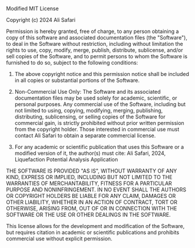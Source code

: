 Modified MIT License

Copyright (c) 2024 Ali Safari

Permission is hereby granted, free of charge, to any person obtaining a copy
of this software and associated documentation files (the "Software"), to deal
in the Software without restriction, including without limitation the rights
to use, copy, modify, merge, publish, distribute, sublicense, and/or sell
copies of the Software, and to permit persons to whom the Software is
furnished to do so, subject to the following conditions:

1. The above copyright notice and this permission notice shall be included in all
   copies or substantial portions of the Software.

2. Non-Commercial Use Only: The Software and its associated documentation files
   may be used solely for academic, scientific, or personal purposes. Any
   commercial use of the Software, including but not limited to using, copying,
   modifying, merging, publishing, distributing, sublicensing, or selling copies
   of the Software for commercial gain, is strictly prohibited without prior
   written permission from the copyright holder. Those interested in commercial
   use must contact Ali Safari to obtain a separate commercial license.

3. For any academic or scientific publication that uses this Software or a
   modified version of it, the author(s) must cite:
   Ali Safari, 2024, Liquefaction Potential Analysis Application

THE SOFTWARE IS PROVIDED "AS IS", WITHOUT WARRANTY OF ANY KIND, EXPRESS OR
IMPLIED, INCLUDING BUT NOT LIMITED TO THE WARRANTIES OF MERCHANTABILITY,
FITNESS FOR A PARTICULAR PURPOSE AND NONINFRINGEMENT. IN NO EVENT SHALL THE
AUTHORS OR COPYRIGHT HOLDERS BE LIABLE FOR ANY CLAIM, DAMAGES OR OTHER
LIABILITY, WHETHER IN AN ACTION OF CONTRACT, TORT OR OTHERWISE, ARISING FROM,
OUT OF OR IN CONNECTION WITH THE SOFTWARE OR THE USE OR OTHER DEALINGS IN THE
SOFTWARE.

This license allows for the development and modification of the Software, but
requires citation in academic or scientific publications and prohibits commercial
use without explicit permission.
